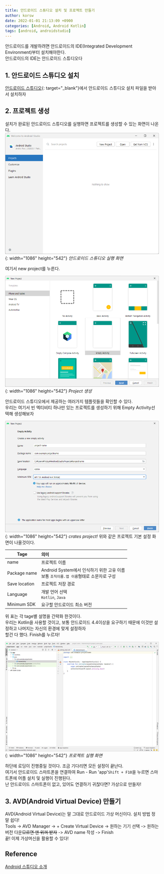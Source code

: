 ```yaml
---
title: 안드로이드 스튜디오 설치 및 프로젝트 만들기
author: korsw
date: 2022-01-01 21:13:09 +0900
categories: [Android, Android Kotlin]
tags: [android, androidstudio]
---
```


안드로이드를 개발하려면 안드로이드의 IDE(Integrated Development Environment)부터 설치해야한다.<br/>
안드로이드의 IDE는 안드로이드 스튜디오다

## 1. 안드로이드 스튜디오 설치
[안드로이드 스튜디오](https://developer.android.com/studio?hl=ko){: target="_blank"}에서 안드로이드 스튜디오 설치 파일을 받아서 설치하자 <br/>

## 2. 프로젝트 생성
설치가 완료된 안드로이드 스튜디오를 실행하면 프로젝트를 생성할 수 있는 화면이 나온다.
![start AndroidStudio](/assets/img/posts/2022-01-01-start-androidstudio/welcomeToAndroidStudio.png){: width="1086" height="542"}
_안드로이드 스튜디오 실행 화면_

여기서 new project를 누른다.

![new Project Board](/assets/img/posts/2022-01-01-start-androidstudio/newProject.png){: width="1086" height="542"}
_Project 생성_

안드로이드 스튜디오에서 제공하는 여러가지 템플릿들을 확인할 수 있다.<br/>
우리는 여기서 빈 엑티비티 하나만 있는 프로젝트를 생성하기 위해 Empty Activity선택해 생성해보자

![setEmptyActivity](/assets/img/posts/2022-01-01-start-androidstudio/setEmptyActivity.png){: width="1086" height="542"}
_crates project!_
위와 같은 프로젝트 기본 설정 화면이 나올것이다.

| Tage | 의미 |
|---|:---|
| name | 프로젝트 이름 |
| Package name | Android System에서 인식하기 위한 고유 이름<br/>보통 `조직이름.앱 이름`형태로 소문자로 구성 |
| Save location | 프로젝트 저장 경로 |
| Language | 개발 언어 선택<br/>`Kotlin`, `Java` |
| Minimum SDK | 요구할 안드로이드 최소 버전 |

위 표는 각 tage별 설명을 간략화 한것이다.<br/>
우리는 Kotlin을 사용할 것이고, 보통 안드로이드 4.4이상을 요구하기 때문에 이것만 설정하고 나머지는 자신의 환경에 맞게 설정하자<br/>
할건 다 했다. Finish를 누르자!

![projectBoard](/assets/img/posts/2022-01-01-start-androidstudio/projectBoard.png){: width="1086" height="542"}
_프로젝트 실행 화면_

하단에 로딩이 진행중일 것이다. 조금 기다리면 모든 설정이 끝난다.<br/>
여기서 안드로이드 스마트폰을 연결하여 Run - Run 'app'`Shift + F10`을 누르면 스마트폰에 어플 설치 및 실행이 진행된다.<br/>
난 안드로이드 스마트폰이 없고, 있어도 연결하기 귀찮다면? 가상으로 만들자!

## 3. AVD(Android Virtual Device) 만들기

AVD(Android Virtual Device)는 말 그대로 안드로이드 가상 머신이다. 설치 방법 정말 쉽다!<br/>
Tools -> AVD Manager -> + Create Virtual Device -> 원하는 기기 선택 -> 원하는 버전 다운~~모르면 맨 위꺼 받자~~ -> AVD name 작성 -> Finish<br/>
끝! 이제 가상머신을 활용할 수 있다!

## Reference
[Android 스튜디오 소개](https://developer.android.com/studio/intro?hl=ko)
